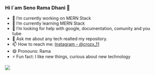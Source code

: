 ### Hi I`am Seno Rama Dhani 👋

- 🔭 I’m currently working on MERN Stack
- 🌱 I’m currently learning MERN Stack
- 🤔 I’m looking for help with google, documentation, comunity and you tube
- 💬 Ask me about any tech realted my repository.
- 📫 How to reach me: [Instagram - @crozx_11](https://www.instagram.com/crozx_11/)
- 😄 Pronouns: Rama
- ⚡ Fun fact: I like new things, curious about new technology


<img src="https://github-readme-stats.vercel.app/api?username=raa11dev&&show_icons=true&title_color=4bcffa&icon_color=ffd32a&text_color=daf7dc&bg_color=030424">
